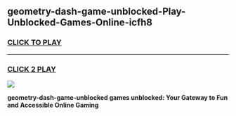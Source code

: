 
## geometry-dash-game-unblocked-Play-Unblocked-Games-Online-icfh8
<h3>
<a href="https://premium76.site?title=geometry-dash-game-unblocked&ref=24A">CLICK TO PLAY</a></h3>
<hr>

<h3>
<a href="https://premium76.site?title=geometry-dash-game-unblocked&ref=24A">CLICK 2 PLAY</a>
  
</h3>

<a href="https://premium76.site?title=geometry-dash-game-unblocked&ref=24A"><img src="https://clearcache.store/games.png"></a>


**geometry-dash-game-unblocked games unblocked: Your Gateway to Fun and Accessible Online Gaming**
